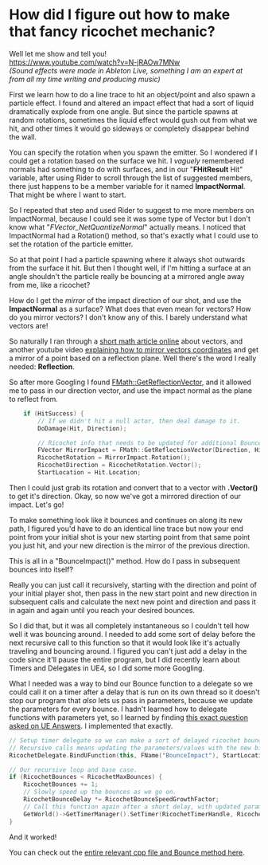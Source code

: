 # How did I figure out how to make that fancy ricochet mechanic?  
Well let me show and tell you!  
https://www.youtube.com/watch?v=N-jRAOw7MNw  
*(Sound effects were made in Ableton Live, something I am an expert at from all my time writing and producing music)*

First we learn how to do a line trace to hit an object/point and also spawn a particle effect. I found and altered an impact effect that had a sort of liquid dramatically explode from one angle. But since the particle spawns at random rotations, sometimes the liquid effect would gush out from what we hit, and other times it would go sideways or completely disappear behind the wall.

You can specify the rotation when you spawn the emitter. So I wondered if I could get a rotation based on the surface we hit. I *vaguely* remembered normals had something to do with surfaces, and in our "**FHitResult** Hit" variable, after using Rider to scroll through the list of suggested members, there just happens to be a member variable for it named **ImpactNormal**. That might be where I want to start.

So I repeated that step and used Rider to suggest to me more members on ImpactNormal, because I could see it was some type of Vector but I don't know what "*FVector_NetQuantizeNormal*" actually means. I noticed that ImpactNormal had a Rotation() method, so that's exactly what I could use to set the rotation of the particle emitter.

So at that point I had a particle spawning where it always shot outwards from the surface it hit. But then I thought well, if I'm hitting a surface at an angle shouldn't the particle really be bouncing at a mirrored angle away from me, like a ricochet?

How do I get the *mirror* of the impact direction of our shot, and use the **ImpactNormal** as a surface? What does that even mean for vectors? How do you mirror vectors? I don't know any of this. I barely understand what vectors are!

So naturally I ran through a [short math article online](https://www.mathsisfun.com/algebra/vectors.html) about vectors, and another youtube video [explaining how to mirror vectors coordinates](https://www.youtube.com/watch?v=zyHyhf78T4Y) and get a mirror of a point based on a reflection plane. Well there's the word I really needed: **Reflection**.

So after more Googling I found [FMath::GetReflectionVector](https://docs.unrealengine.com/4.26/en-US/API/Runtime/Core/Math/FMath/GetReflectionVector/), and it allowed me to pass in our direction vector, and use the impact normal as the plane to reflect from.
```cpp
	if (HitSuccess) {
		// If we didn't hit a null actor, then deal damage to it.
		DoDamage(Hit, Direction);

		// Ricochet info that needs to be updated for additional BounceImpact() calls.
		FVector MirrorImpact = FMath::GetReflectionVector(Direction, Hit.ImpactNormal);
		RicochetRotation = MirrorImpact.Rotation();
		RicochetDirection = RicochetRotation.Vector();
		StartLocation = Hit.Location;
```

Then I could just grab its rotation and convert that to a vector with **.Vector()** to get it's direction. Okay, so now we've got a mirrored direction of our impact. Let's go!

To make something look like it bounces and continues on along its new path, I figured you'd have to do an identical line trace but now your end point from your initial shot is your new starting point from that same point you just hit, and your new direction is the mirror of the previous direction.

This is all in a "BounceImpact()" method. How do I pass in subsequent bounces into itself? 

Really you can just call it recursively, starting with the direction and point of your initial player shot, then pass in the new start point and new direction in subsequent calls and calculate the next new point and direction and pass it in again and again until you reach your desired bounces.

So I did that, but it was all completely instantaneous so I couldn't tell how well it was bouncing around. I needed to add some sort of delay before the next recursive call to this function so that it would look like it's actually traveling and bouncing around. I figured you can't just add a delay in the code since it'll pause the entire program, but I did recently learn about Timers and Delegates in UE4, so I did some more Googling.

What I needed was a way to bind our Bounce function to a delegate so we could call it on a timer after a delay that is run on its own thread so it doesn't stop our program that *also* lets us pass in parameters, because we update the parameters for every bounce. I hadn't learned how to delegate functions with parameters yet, so I learned by finding [this exact question asked on UE Answers](https://answers.unrealengine.com/questions/165678/using-settimer-on-a-function-with-parameters.html). I implemented that exactly.

```cpp
// Setup timer delegate so we can make a sort of delayed ricochet bounce by calling this again.
// Recursive calls means updating the parameters/values with the new bind.
RicochetDelegate.BindUFunction(this, FName("BounceImpact"), StartLocation, RicochetDirection);

// Our recursive loop and base case.
if (RicochetBounces < RicochetMaxBounces) {
	RicochetBounces += 1;
	// Slowly speed up the bounces as we go on.
	RicochetBounceDelay *= RicochetBounceSpeedGrowthFactor;
	// Call this function again after a short delay, with updated parameters.
	GetWorld()->GetTimerManager().SetTimer(RicochetTimerHandle, RicochetDelegate, RicochetBounceDelay, false);
}
```
And it worked!

You can check out the [entire relevant cpp file and Bounce method here](https://github.com/yayorbitgum/ThirdPersonShooter/blob/master/Source/Shooter/Weapon.cpp).
